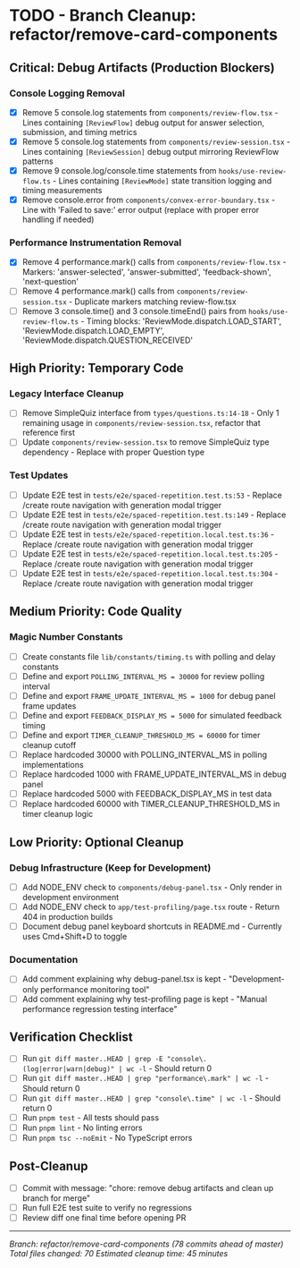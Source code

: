 # TODO - Branch Cleanup: refactor/remove-card-components

## Critical: Debug Artifacts (Production Blockers)

### Console Logging Removal
- [x] Remove 5 console.log statements from `components/review-flow.tsx` - Lines containing `[ReviewFlow]` debug output for answer selection, submission, and timing metrics
- [x] Remove 5 console.log statements from `components/review-session.tsx` - Lines containing `[ReviewSession]` debug output mirroring ReviewFlow patterns
- [x] Remove 9 console.log/console.time statements from `hooks/use-review-flow.ts` - Lines containing `[ReviewMode]` state transition logging and timing measurements
- [x] Remove console.error from `components/convex-error-boundary.tsx` - Line with 'Failed to save:' error output (replace with proper error handling if needed)

### Performance Instrumentation Removal
- [x] Remove 4 performance.mark() calls from `components/review-flow.tsx` - Markers: 'answer-selected', 'answer-submitted', 'feedback-shown', 'next-question'
- [ ] Remove 4 performance.mark() calls from `components/review-session.tsx` - Duplicate markers matching review-flow.tsx
- [ ] Remove 3 console.time() and 3 console.timeEnd() pairs from `hooks/use-review-flow.ts` - Timing blocks: 'ReviewMode.dispatch.LOAD_START', 'ReviewMode.dispatch.LOAD_EMPTY', 'ReviewMode.dispatch.QUESTION_RECEIVED'

## High Priority: Temporary Code

### Legacy Interface Cleanup
- [ ] Remove SimpleQuiz interface from `types/questions.ts:14-18` - Only 1 remaining usage in `components/review-session.tsx`, refactor that reference first
- [ ] Update `components/review-session.tsx` to remove SimpleQuiz type dependency - Replace with proper Question type

### Test Updates
- [ ] Update E2E test in `tests/e2e/spaced-repetition.test.ts:53` - Replace /create route navigation with generation modal trigger
- [ ] Update E2E test in `tests/e2e/spaced-repetition.test.ts:149` - Replace /create route navigation with generation modal trigger
- [ ] Update E2E test in `tests/e2e/spaced-repetition.local.test.ts:36` - Replace /create route navigation with generation modal trigger
- [ ] Update E2E test in `tests/e2e/spaced-repetition.local.test.ts:205` - Replace /create route navigation with generation modal trigger
- [ ] Update E2E test in `tests/e2e/spaced-repetition.local.test.ts:304` - Replace /create route navigation with generation modal trigger

## Medium Priority: Code Quality

### Magic Number Constants
- [ ] Create constants file `lib/constants/timing.ts` with polling and delay constants
- [ ] Define and export `POLLING_INTERVAL_MS = 30000` for review polling interval
- [ ] Define and export `FRAME_UPDATE_INTERVAL_MS = 1000` for debug panel frame updates
- [ ] Define and export `FEEDBACK_DISPLAY_MS = 5000` for simulated feedback timing
- [ ] Define and export `TIMER_CLEANUP_THRESHOLD_MS = 60000` for timer cleanup cutoff
- [ ] Replace hardcoded 30000 with POLLING_INTERVAL_MS in polling implementations
- [ ] Replace hardcoded 1000 with FRAME_UPDATE_INTERVAL_MS in debug panel
- [ ] Replace hardcoded 5000 with FEEDBACK_DISPLAY_MS in test data
- [ ] Replace hardcoded 60000 with TIMER_CLEANUP_THRESHOLD_MS in timer cleanup logic

## Low Priority: Optional Cleanup

### Debug Infrastructure (Keep for Development)
- [ ] Add NODE_ENV check to `components/debug-panel.tsx` - Only render in development environment
- [ ] Add NODE_ENV check to `app/test-profiling/page.tsx` route - Return 404 in production builds
- [ ] Document debug panel keyboard shortcuts in README.md - Currently uses Cmd+Shift+D to toggle

### Documentation
- [ ] Add comment explaining why debug-panel.tsx is kept - "Development-only performance monitoring tool"
- [ ] Add comment explaining why test-profiling page is kept - "Manual performance regression testing interface"

## Verification Checklist
- [ ] Run `git diff master..HEAD | grep -E "console\.(log|error|warn|debug)" | wc -l` - Should return 0
- [ ] Run `git diff master..HEAD | grep "performance\.mark" | wc -l` - Should return 0
- [ ] Run `git diff master..HEAD | grep "console\.time" | wc -l` - Should return 0
- [ ] Run `pnpm test` - All tests should pass
- [ ] Run `pnpm lint` - No linting errors
- [ ] Run `pnpm tsc --noEmit` - No TypeScript errors

## Post-Cleanup
- [ ] Commit with message: "chore: remove debug artifacts and clean up branch for merge"
- [ ] Run full E2E test suite to verify no regressions
- [ ] Review diff one final time before opening PR

---
*Branch: refactor/remove-card-components (78 commits ahead of master)*
*Total files changed: 70*
*Estimated cleanup time: 45 minutes*